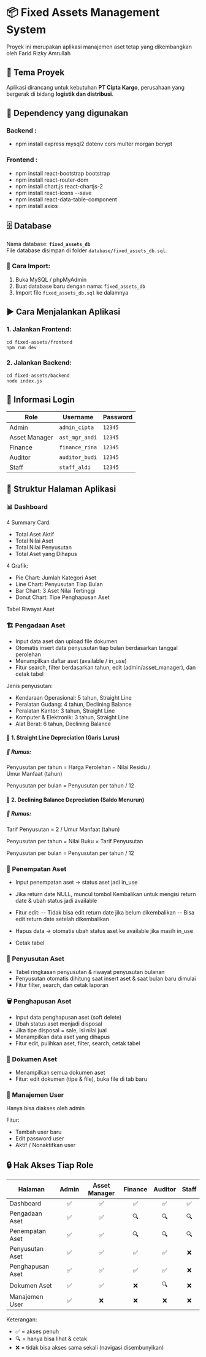 # 📦 Fixed Assets Management System

Proyek ini merupakan aplikasi manajemen aset tetap yang dikembangkan oleh Farid Rizky Amrullah

## 🏢 Tema Proyek
Aplikasi dirancang untuk kebutuhan **PT Cipta Kargo**, perusahaan yang bergerak di bidang **logistik dan distribusi**.

## 📘 Dependency yang digunakan

### Backend :
- npm install express mysql2 dotenv cors multer morgan bcrypt

### Frontend :
- npm install react-bootstrap bootstrap
- npm install react-router-dom
- npm install chart.js react-chartjs-2
- npm install react-icons --save
- npm install react-data-table-component
- npm install axios

## 🗄️ Database
Nama database: **`fixed_assets_db`**  
File database disimpan di folder `database/fixed_assets_db.sql`.

### 🎯 Cara Import:
1. Buka MySQL / phpMyAdmin
2. Buat database baru dengan nama: `fixed_assets_db`
3. Import file `fixed_assets_db.sql` ke dalamnya

## ▶️ Cara Menjalankan Aplikasi

### 1. Jalankan **Frontend**:
```
cd fixed-assets/frontend
npm run dev
```

### 2. Jalankan **Backend**:
```
cd fixed-assets/backend
node index.js
```

## 🔐 Informasi Login
| Role          | Username       | Password |
| ------------- | -------------- | -------- |
| Admin         | `admin_cipta`  | `12345`  |
| Asset Manager | `ast_mgr_andi` | `12345`  |
| Finance       | `finance_rina` | `12345`  |
| Auditor       | `auditor_budi` | `12345`  |
| Staff         | `staff_aldi`   | `12345`  |

## 🧭 Struktur Halaman Aplikasi
### 📊 Dashboard
4 Summary Card:
- Total Aset Aktif
- Total Nilai Aset
- Total Nilai Penyusutan
- Total Aset yang Dihapus

4 Grafik:
- Pie Chart: Jumlah Kategori Aset
- Line Chart: Penyusutan Tiap Bulan
- Bar Chart: 3 Aset Nilai Tertinggi
- Donut Chart: Tipe Penghapusan Aset

Tabel Riwayat Aset

### 🏗️ Pengadaan Aset
- Input data aset dan upload file dokumen
- Otomatis insert data penyusutan tiap bulan berdasarkan tanggal perolehan
- Menampilkan daftar aset (available / in_use)
- Fitur search, filter berdasarkan tahun, edit (admin/asset_manager), dan cetak tabel

Jenis penyusutan:
- Kendaraan Operasional: 5 tahun, Straight Line
- Peralatan Gudang: 4 tahun, Declining Balance
- Peralatan Kantor: 3 tahun, Straight Line
- Komputer & Elektronik: 3 tahun, Straight Line
- Alat Berat: 6 tahun, Declining Balance

#### 📘 1. Straight Line Depreciation (Garis Lurus)
##### 🧮 Rumus:
Penyusutan per tahun = Harga Perolehan − Nilai Residu / Umur Manfaat (tahun)

Penyusutan per bulan = Penyusutan per tahun / 12


#### 📘 2. Declining Balance Depreciation (Saldo Menurun)
##### 🧮 Rumus:
Tarif Penyusutan = 2 / Umur Manfaat (tahun)

Penyusutan per tahun = Nilai Buku × Tarif Penyusutan

Penyusutan per bulan = Penyusutan per tahun / 12

### 🧾 Penempatan Aset
- Input penempatan aset → status aset jadi in_use
- Jika return date NULL, muncul tombol Kembalikan untuk mengisi return date & ubah status jadi available

- Fitur edit:
-- Tidak bisa edit return date jika belum dikembalikan
-- Bisa edit return date setelah dikembalikan

- Hapus data → otomatis ubah status aset ke available jika masih in_use
- Cetak tabel

### 🧮 Penyusutan Aset
- Tabel ringkasan penyusutan & riwayat penyusutan bulanan
- Penyusutan otomatis dihitung saat insert aset & saat bulan baru dimulai
- Fitur filter, search, dan cetak laporan

### 🗑️ Penghapusan Aset
- Input data penghapusan aset (soft delete)
- Ubah status aset menjadi disposal
- Jika tipe disposal = sale, isi nilai jual
- Menampilkan data aset yang dihapus
- Fitur edit, pulihkan aset, filter, search, cetak tabel

### 📂 Dokumen Aset
- Menampilkan semua dokumen aset
- Fitur: edit dokumen (tipe & file), buka file di tab baru

### 👤 Manajemen User
Hanya bisa diakses oleh admin

Fitur:
- Tambah user baru
- Edit password user
- Aktif / Nonaktifkan user

## 🔒 Hak Akses Tiap Role
| Halaman          | Admin | Asset Manager | Finance | Auditor | Staff |
| ---------------- | :---: | :-----------: | :-----: | :-----: | :---: |
| Dashboard        |   ✅   |       ✅       |    ✅    |    ✅    |   ✅   |
| Pengadaan Aset   |   ✅   |       ✅       |    🔍   |    🔍   |   🔍  |
| Penempatan Aset  |   ✅   |       ✅       |    🔍   |    🔍   |   🔍  |
| Penyusutan Aset  |   ✅   |       ✅       |    ✅    |    ✅    |   ❌   |
| Penghapusan Aset |   ✅   |       ✅       |    ✅    |    ✅    |   ❌   |
| Dokumen Aset     |   ✅   |       ✅       |    ❌    |    🔍   |   ❌   |
| Manajemen User   |   ✅   |       ❌       |    ❌    |    ❌    |   ❌   |

Keterangan:

- ✅ = akses penuh
- 🔍 = hanya bisa lihat & cetak
- ❌ = tidak bisa akses sama sekali (navigasi disembunyikan)
